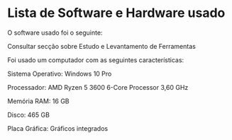 # Lista de Software e Hardware usado

O software usado foi o seguinte:

Consultar secção sobre Estudo e Levantamento de Ferramentas

Foi usado um computador com as seguintes características:&#x20;

Sistema Operativo: Windows 10 Pro

Processador: AMD Ryzen 5 3600 6-Core Processor 3,60 GHz

Memória RAM: 16 GB

Disco: 465 GB

Placa Gráfica: Gráficos integrados
